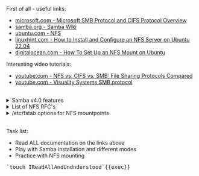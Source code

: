 First of all - useful links:

- [microsoft.com - Microsoft SMB Protocol and CIFS Protocol Overview](https://learn.microsoft.com/en-us/windows/win32/fileio/microsoft-smb-protocol-and-cifs-protocol-overview)
- [samba.org - Samba Wiki](https://wiki.samba.org/index.php/Main_Page)
- [ubuntu.com - NFS](https://ubuntu.com/server/docs/service-nfs)
- [linuxhint.com - How to Install and Configure an NFS Server on Ubuntu 22.04](https://linuxhint.com/install-and-configure-nfs-server-ubuntu-22-04/)
- [digitalocean.com - How To Set Up an NFS Mount on Ubuntu](https://www.digitalocean.com/community/tutorials/how-to-set-up-an-nfs-mount-on-ubuntu-20-04)
  
Interesting video tutorials:
- [youtube.com - NFS vs. CIFS vs. SMB: File Sharing Protocols Compared](https://www.youtube.com/watch?v=k3RxOqftzsU)
- [youtube.com - Visuality Systems SMB protocol](https://www.youtube.com/playlist?list=PLyOlunpO5LG1W1SgFGDUAlCTSz9j9zBax)
<br>
<details><summary>Samba v4.0 features</summary>
<pre>
  <ul>
  <li>NetBIOS over TCP/IP (NBT)</li>
  <li>SMB (known as CIFS in some versions)</li>
  <li>Samba supports POSIX extensions for CIFS/SMB. The initial extension was CIFS VFS (CAP_UNIX) from 2004, which has been somewhat superseded by SMB3.[35]</li>
  <li>DCE/RPC or more specifically, MSRPC, the Network Neighborhood suite of protocols</li>
  <li>A WINS server also known as a NetBIOS Name Server (NBNS)</li>
  <li>The NT Domain suite of protocols which includes NT Domain Logons</li>
  <li>Security Account Manager (SAM) database</li>
  <li>Local Security Authority (LSA) service</li>
  <li>NT-style printing service (SPOOLSS)</li>
  <li>NTLM</li>
  <li>Active Directory Logon using modified versions of Kerberos and LDAP</li>
  <li>DFS server</li>
  </ul>
</pre>
</details>
<details><summary>List of NFS RFC's</summary>
<pre>
  <a href="https://datatracker.ietf.org/doc/html/rfc2623">RFC 2623</a> - NFS Version 2 and Version 3 Security Issues and the NFS Protocol's Use of RPCSEC_GSS and Kerberos V5
  <a href="https://datatracker.ietf.org/doc/html/rfc2624">RFC 2624</a> - NFS Version 4 Design Considerations
  <a href="https://datatracker.ietf.org/doc/html/rfc3010">RFC 3010</a> - NFS version 4 Protocol
  <a href="https://datatracker.ietf.org/doc/html/rfc3530">RFC 3530</a> - Network File System (NFS) version 4 Protocol
  <a href="https://datatracker.ietf.org/doc/html/rfc4506">RFC 4506</a> - XDR: External Data Representation Standard
  <a href="https://datatracker.ietf.org/doc/html/rfc5403">RFC 5403</a> - RPCSEC_GSS Version 2
  <a href="https://datatracker.ietf.org/doc/html/rfc5531">RFC 5531</a> - RPC: Remote Procedure Call Protocol Specification Version 2
  <a href="https://datatracker.ietf.org/doc/html/rfc5532">RFC 5532</a> - Network File System (NFS) Remote Direct Memory Access (RDMA) Problem Statement
  <a href="https://datatracker.ietf.org/doc/html/rfc5661">RFC 5661</a> - Network File System (NFS) Version 4 Minor Version 1 Protocol
  <a href="https://datatracker.ietf.org/doc/html/rfc5662">RFC 5662</a> - Network File System (NFS) Version 4 Minor Version 1 External Data Representation Standard (XDR) Description
  <a href="https://datatracker.ietf.org/doc/html/rfc5663">RFC 5663</a> - Parallel NFS (pNFS) Block/Volume Layout
  <a href="https://datatracker.ietf.org/doc/html/rfc5664">RFC 5664</a> - Object-Based Parallel NFS (pNFS) Operations
  <a href="https://datatracker.ietf.org/doc/html/rfc5665">RFC 5665</a> - IANA Considerations for Remote Procedure Call (RPC) Network Identifiers and Universal Address Formats
  <a href="https://datatracker.ietf.org/doc/html/rfc5666">RFC 5666</a> - Remote Direct Memory Access Transport for Remote Procedure Call
  <a href="https://datatracker.ietf.org/doc/html/rfc5667">RFC 5667</a> - Network File System (NFS) Direct Data Placement
  <a href="https://datatracker.ietf.org/doc/html/rfc5716">RFC 5716</a> - Requirements for Federated File Systems
  <a href="https://datatracker.ietf.org/doc/html/rfc6641">RFC 6641</a> - Using DNS SRV to Specify a Global File Namespace with NFS Version 4
  <a href="https://datatracker.ietf.org/doc/html/rfc6688">RFC 6688</a> - Parallel NFS (pNFS) Block Disk Protection
  <a href="https://datatracker.ietf.org/doc/html/rfc7204">RFC 7204</a> - Requirements for Labeled NFS
  <a href="https://datatracker.ietf.org/doc/html/rfc7530">RFC 7530</a> - Network File System (NFS) Version 4 Protocol
  <a href="https://datatracker.ietf.org/doc/html/rfc7531">RFC 7531</a> - Network File System (NFS) Version 4 External Data Representation Standard (XDR) Description
  <a href="https://datatracker.ietf.org/doc/html/rfc7530">RFC 7530</a> - formally obsoletes RFC 3530. This document, together with RFC 7530, replaces RFC 3530 as the definition of the NFS version 4 protocol.
  <a href="https://datatracker.ietf.org/doc/html/rfc7532">RFC 7532</a> - Namespace Database (NSDB) Protocol for Federated File Systems
  <a href="https://datatracker.ietf.org/doc/html/rfc7533">RFC 7533</a> - Administration Protocol for Federated File Systems
  <a href="https://datatracker.ietf.org/doc/html/rfc7569">RFC 7569</a> - Registry Specification for Mandatory Access Control (MAC) Security Label Formats
  <a href="https://datatracker.ietf.org/doc/html/rfc7861">RFC 7861</a> - Remote Procedure Call (RPC) Security Version 3
  <a href="https://datatracker.ietf.org/doc/html/rfc7862">RFC 7862</a> - Network File System (NFS) Version 4 Minor Version 2 Protocol
  <a href="https://datatracker.ietf.org/doc/html/rfc7863">RFC 7863</a> - Network File System (NFS) Version 4 Minor Version 2 External Data Representation Standard (XDR) Description
  <a href="https://datatracker.ietf.org/doc/html/rfc7931">RFC 7931</a> - NFSv4.0 Migration: Specification Update
  <a href="https://datatracker.ietf.org/doc/html/rfc8000">RFC 8000</a> - Requirements for NFSv4 Multi-Domain Namespace Deployment
  <a href="https://datatracker.ietf.org/doc/html/rfc8154">RFC 8154</a> - Parallel NFS (pNFS) Small Computer System Interface (SCSI) Layout
  <a href="https://datatracker.ietf.org/doc/html/rfc8166">RFC 8166</a> - Remote Direct Memory Access Transport for Remote Procedure Call Version 1
  <a href="https://datatracker.ietf.org/doc/html/rfc8167">RFC 8167</a> - Bidirectional Remote Procedure Call on RPC-over-RDMA Transports
  <a href="https://datatracker.ietf.org/doc/html/rfc8178">RFC 8178</a> - Rules for NFSv4 Extensions and Minor Versions
  <a href="https://datatracker.ietf.org/doc/html/rfc8267">RFC 8267</a> - Network File System (NFS) Upper-Layer Binding to RPC-over-RDMA Version 1
  <a href="https://datatracker.ietf.org/doc/html/rfc8275">RFC 8275</a> - Allowing Inheritable NFSv4 Access Control Entries to Override the Umask
  <a href="https://datatracker.ietf.org/doc/html/rfc8276">RFC 8276</a> - File System Extended Attributes in NFSv4
  <a href="https://datatracker.ietf.org/doc/html/rfc8434">RFC 8434</a> - Requirements for Parallel NFS (pNFS) Layout Types
  <a href="https://datatracker.ietf.org/doc/html/rfc8435">RFC 8435</a> - Parallel NFS (pNFS) Flexible File Layout
  <a href="https://datatracker.ietf.org/doc/html/rfc8587">RFC 8587</a> - NFS Version 4.0 Trunking Update
  <a href="https://datatracker.ietf.org/doc/html/rfc8797">RFC 8797</a> - Remote Direct Memory Access - Connection Manager (RDMA-CM) Private Data for RPC-over-RDMA Version 1
  <a href="https://datatracker.ietf.org/doc/html/rfc8881">RFC 8881</a> - Network File System (NFS) Version 4 Minor Version 1 Protocol
  <a href="https://datatracker.ietf.org/doc/html/rfc9289">RFC 9289</a> - Towards Remote Procedure Call Encryption by Default
</pre>
</details>
<details><summary>/etc/fstab options for NFS mountpoints</summary>
<pre>
Options supported by all versions of Linux NFS<br>
  <strong>soft / hard</strong>  - Determines the recovery behavior of the NFS client after an NFS request times out. If neither option is specified (or if the hard option is specified), NFS requests are retried indefinitely. 
  <strong>timeo=n</strong>      - The time in deciseconds (tenths of a second) the NFS client waits for a response before it retries an NFS request.
  <strong>retrans=n</strong>    - The number of times the NFS client retries a request before it attempts further recovery action.
  <strong>rsize=n</strong>      - The maximum number of bytes in each network READ request that the NFS client can receive when reading data from a file on an NFS server.
  <strong>wsize=n</strong>      - The maximum number of bytes per network WRITE request that the NFS client can send when writing data to a file on an NFS server.
  <strong>ac / noac</strong>    - Selects whether the client may cache file attributes. If neither option is specified (or if ac is specified), the client caches file attributes.
  <strong>acregmin=n</strong>  - The minimum time (in seconds) that the NFS client caches attributes of a regular file before it requests fresh attribute information from a server.
  <strong>acregmax=n</strong>  - The maximum time (in seconds) that the NFS client caches attributes of a regular file before it requests fresh attribute information from a server.
  <strong>acdirmin=n</strong>  - The minimum time (in seconds) that the NFS client caches attributes of a directory before it requests fresh attribute information from a server.
  <strong>acdirmax=n</strong>  - The maximum time (in seconds) that the NFS client caches attributes of a directory before it requests fresh attribute information from a server.
  <strong>actimeo=n</strong>   - Using actimeo sets all of acregmin, acregmax, acdirmin, and acdirmax to the same value.
  <strong>bg / fg</strong>     - Determines how the mount(8) command behaves if an attempt to mount an export fails.
  <strong>retry=n</strong>      - The number of minutes that the mount(8) command retries an NFS mount operation in the foreground or background before giving up.
  <strong>sec=mode</strong>    - The RPCGSS security flavor to use for accessing files on this mount point.
  <strong>sharecache / nosharecache</strong>  - Determines how the client's data cache and attribute cache are shared when mounting the same export more than once concurrently.
  <strong>resvport / noresvport</strong>      - Specifies whether the NFS client should use a privileged source port when communicating with an NFS server for this mount point.
  <strong>lookupcache=mode</strong> - Specifies how the kernel manages its cache of directory entries for a given mount point. Mode can be one of all, none, pos, or positive.<br>
Options for NFS version 4 only<br>
  <strong>minorversion=n</strong>     - Specifies the protocol minor version number. NFSv4 introduces "minor versioning," where NFS protocol enhancements can be introduced without bumping the NFS protocol version number.
  <strong>proto=netid</strong>        - The transport protocol name and protocol family the NFS client uses to transmit requests to the NFS server for this mount point.
  <strong>port=n</strong>             - The numeric value of the server's NFS service port. If the server's NFS service is not available on the specified port, the mount request fails.
  <strong>intr / nointr</strong>      - Selects whether to allow signals to interrupt file operations on this mount point.
  <strong>cto / nocto</strong>        - Selects whether to use close-to-open cache coherence semantics for NFS directories on this mount point.
  <strong>clientaddr=n.n.n.n</strong> - Specifies a single IPv4 address (in dotted-quad form), or a non-link-local IPv6 address, that the NFS client advertises to allow servers to perform NFS version 4 callback requests against files on this mount point.<br>
Examples:<br>
  server:/export  /mnt  nfs4  sec=krb5  0 0
  [fe80::215:c5ff:fb3e:e2b1%eth0]:/export  /mnt  nfs  defaults  0 0
  server:/export  /usr  nfs  ro,nolock,nocto,actimeo=3600  0 0
</pre>
</details>
<br>

Task list:
- Read ALL documentation on the links above
- Play with Samba installation and different modes
- Practice with NFS mounting

<pre>
`touch IReadAllAndUndnderstood`{{exec}}
</pre>
